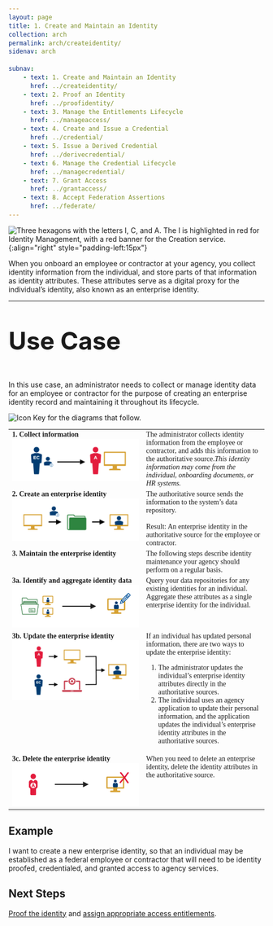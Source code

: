 ```yaml
---
layout: page
title: 1. Create and Maintain an Identity
collection: arch
permalink: arch/createidentity/
sidenav: arch

subnav:
    - text: 1. Create and Maintain an Identity
      href: ../createidentity/
    - text: 2. Proof an Identity
      href: ../proofidentity/
    - text: 3. Manage the Entitlements Lifecycle
      href: ../manageaccess/
    - text: 4. Create and Issue a Credential
      href: ../credential/
    - text: 5. Issue a Derived Credential
      href: ../derivecredential/
    - text: 6. Manage the Credential Lifecycle
      href: ../managecredential/
    - text: 7. Grant Access
      href: ../grantaccess/
    - text: 8. Accept Federation Assertions
      href: ../federate/
---
```


![Three hexagons with the letters I, C, and A. The I is highlighted in red for Identity Management, with a red banner for the Creation service.]({{site.baseurl}}/assets/arch/usecases/Identity-Creation.png){:align="right" style="padding-left:15px"}

When you onboard an employee or contractor at your agency, you collect identity information from the individual, and store parts of that information as identity attributes. These attributes serve as a digital proxy for the individual’s identity, also known as an enterprise identity.

---

<p style="font-size: 3rem; font-weight: 700;">Use Case</p>

In this use case, an administrator needs to collect or manage identity data for an employee or contractor for the purpose of creating an enterprise identity record and maintaining it throughout its lifecycle.

![Icon Key for the diagrams that follow.]({{site.baseurl}}/assets/arch/usecases/1-IconKey.png)

<style>

td {
  font-family: "Cambria", "Georgia", "Times New Roman", "Times", serif;
  vertical-align:top;
}

</style>

<table>
  <tr>
    <td style="width:250px;border:0px;"><strong>1. Collect information</strong> <br> <img src="/assets/arch/usecases/1-1.png" width="250" alt="A diagram showing an employee or contractor providing identity information to an administrator with the authoritative source."></td>
    <td style="border:0px;">The administrator collects identity information from the employee or contractor, and adds this information to the authoritative source.<i>This identity information may come from the individual, onboarding documents, or HR systems.</i></td>
  </tr>
  <tr>
    <td style="width:250px;border:0px;"><strong>2. Create an enterprise identity</strong> <br> <img src="/assets/arch/usecases/1-2.png" width="250" alt="A diagram showing the authoritative source populating the identity information into a data repository, creating an enterprise identity in the authoritative source."></td>
    <td style="border:0px;">The authoritative source sends the information to the system’s data repository. <br><br> Result: An enterprise identity in the authoritative source for the employee or contractor.</td>
  </tr>
  <tr>
    <td style="width:250px;border:0px;"><strong>3. Maintain the enterprise identity</strong></td>
    <td style="border:0px;">The following steps describe identity maintenance your agency should perform on a regular basis.</td>
  </tr>
  <tr>
    <td style="width:250px;border:0px;"><strong>3a. Identify and aggregate identity data</strong> <br> <img src="/assets/arch/usecases/1-3a.png" width="250" alt="A diagram showing the data repository with multiple enterprise identities for one individual, and an arrow indicating the change to a single consolidated enterprise identity."></td>
    <td style="border:0px;">Query your data repositories for any existing identities for an individual. Aggregate these attributes as a single enterprise identity for the individual.</td>
  </tr>
  <tr>
    <td style="width:250px;border:0px;"><strong>3b. Update the enterprise identity</strong> <br> <img src="/assets/arch/usecases/1-3b.png" width="250" alt="A diagram showing two paths to update an identity. Path 1 is the administrator updating the enterprise identity directly in the authoritative source. Path 2 is the employee or contractor updating their personal information in an agency application, and the application updating the enterprise identity in the authoritative source."></td>
    <td style="border:0px;">If an individual has updated personal information, there are two ways to update the enterprise identity: <ol> <li> The administrator updates the individual’s enterprise identity attributes directly in the authoritative sources.</li> <li>The individual uses an agency application to update their personal information, and the application updates the individual’s enterprise identity attributes in the authoritative sources.</li></ol></td>
  </tr>
  <tr>
    <td style="width:250px;border:0px;"><strong>3c. Delete the enterprise identity</strong> <br> <img src="/assets/arch/usecases/1-3c.png" width="250" alt="A diagram showing an administrator deleting an enterprise identity."></td>
    <td style="border:0px;">When you need to delete an enterprise identity, delete the identity attributes in the authoritative source.</td>
  </tr>
</table>




## Example

I want to create a new enterprise identity, so that an individual may be established as a federal employee or contractor that will need to be identity proofed, credentialed, and granted access to agency services.

## Next Steps

[Proof the identity](../proofidentity) and [assign appropriate access entitlements](../manageaccess).
